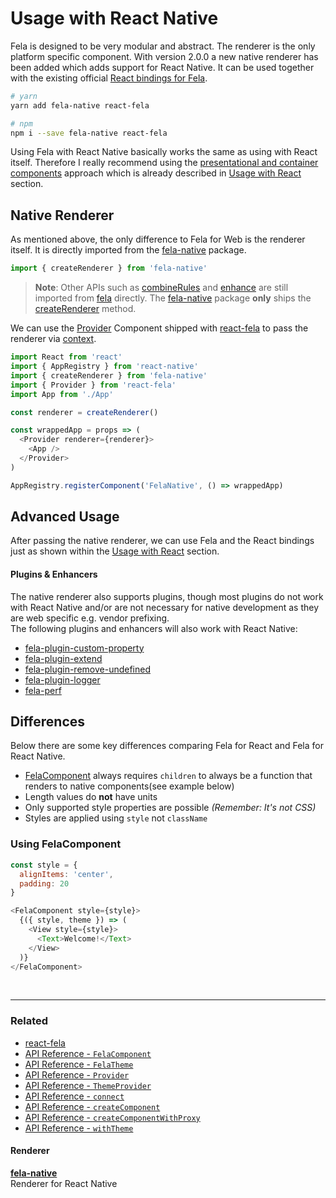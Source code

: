 # Usage with React Native

Fela is designed to be very modular and abstract. The renderer is the only platform specific component. With version 2.0.0 a new native renderer has been added which adds support for React Native. It can be used together with the existing  official [React bindings for Fela](https://github.com/rofrischmann/fela/tree/master/packages/react-fela).

```sh
# yarn
yarn add fela-native react-fela

# npm
npm i --save fela-native react-fela
```

Using Fela with React Native basically works the same as using with React itself. Therefore I really recommend using the [presentational and container components](https://medium.com/@dan_abramov/smart-and-dumb-components-7ca2f9a7c7d0#.67qfcbme5) approach which is already described in [Usage with React](UsageWithReact.md) section.

## Native Renderer
As mentioned above, the only difference to Fela for Web is the renderer itself. It is directly imported from the [fela-native](https://github.com/rofrischmann/fela/tree/master/packages/fela-native) package.

```javascript
import { createRenderer } from 'fela-native'
```

> **Note**: Other APIs such as [combineRules](../api/fela/combineRules.md) and [enhance](../api/bindings/enhance.md) are still imported from [fela](https://github.com/rofrischmann/fela/tree/master/packages/fela) directly. The [fela-native](https://github.com/rofrischmann/fela/tree/master/packages/fela-native)  package **only** ships the [createRenderer](../api/fela/createRenderer.md) method.

We can use the [Provider](../api/bindings/Provider.md) Component shipped with [react-fela](https://github.com/rofrischmann/fela/tree/master/packages/react-fela) to pass the renderer via [context](https://facebook.github.io/react/docs/context.html).

```javascript
import React from 'react'
import { AppRegistry } from 'react-native'
import { createRenderer } from 'fela-native'
import { Provider } from 'react-fela'
import App from './App'

const renderer = createRenderer()

const wrappedApp = props => (
  <Provider renderer={renderer}>
    <App />
  </Provider>
)

AppRegistry.registerComponent('FelaNative', () => wrappedApp)
```

## Advanced Usage
After passing the native renderer, we can use Fela and the React bindings just as shown within the [Usage with React](UsageWithReact.md) section.

#### Plugins & Enhancers
The native renderer also supports plugins, though most plugins do not work with React Native and/or are not necessary for native development as they are web specific e.g. vendor prefixing.<br>
The following plugins and enhancers will also work with React Native:

* [fela-plugin-custom-property](https://github.com/rofrischmann/fela/tree/master/packages/fela-plugin-custom-property)
* [fela-plugin-extend](https://github.com/rofrischmann/fela/tree/master/packages/fela-plugin-extend)
* [fela-plugin-remove-undefined](https://github.com/rofrischmann/fela/tree/master/packages/fela-plugin-remove-undefined)
* [fela-plugin-logger](https://github.com/rofrischmann/fela/tree/master/packages/fela-plugin-logger)
* [fela-perf](https://github.com/rofrischmann/fela/tree/master/packages/fela-perf)

## Differences
Below there are some key differences comparing Fela for React and Fela for React Native.

* [FelaComponent](../api/bindings/FelaComponent.md) always requires `children` to always be a function that renders to native components(see example below)
* Length values do **not** have units
* Only supported style properties are possible *(Remember: It's not CSS)*
* Styles are applied using `style` not `className`

### Using FelaComponent

```javascript
const style = {
  alignItems: 'center',
  padding: 20
}

<FelaComponent style={style}>
  {({ style, theme }) => (
    <View style={style}>
      <Text>Welcome!</Text>
    </View>
  )}
</FelaComponent>
```



<br>

---

### Related
* [react-fela](https://github.com/rofrischmann/fela/tree/master/packages/react-fela)
* [API Reference - `FelaComponent`](../api/bindings/FelaComponent.md)
* [API Reference - `FelaTheme`](../api/bindings/FelaTheme.md)
* [API Reference - `Provider`](../api/bindings/Provider.md)
* [API Reference - `ThemeProvider`](../api/bindings/ThemeProvider.md)
* [API Reference - `connect`](../api/bindings/connect.md)
* [API Reference - `createComponent`](../api/bindings/createComponent.md)
* [API Reference - `createComponentWithProxy`](../api/bindings/createComponentWithProxy.md)
* [API Reference - `withTheme`](../api/bindings/withTheme.md)

#### Renderer
**[fela-native](https://github.com/rofrischmann/fela/tree/master/packages/fela-native)**<br>
Renderer for React Native
